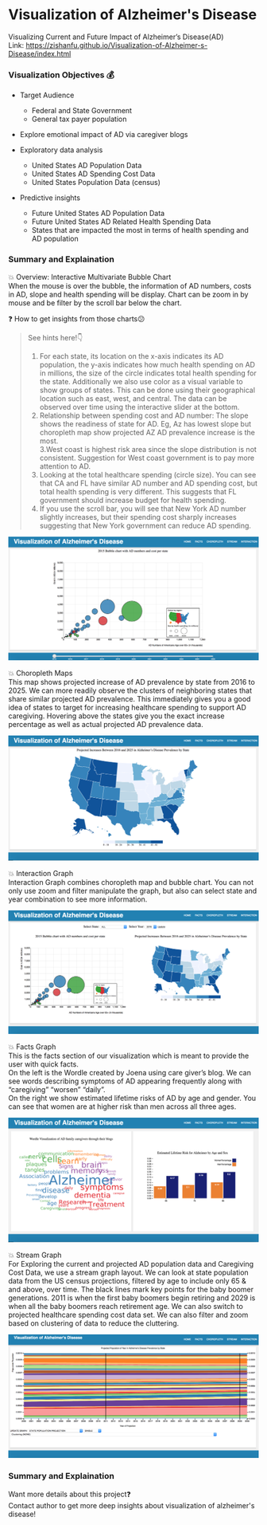 # Visualization of Alzheimer's Disease
Visualizing Current and Future Impact of Alzheimer’s Disease(AD)  
Link: https://zishanfu.github.io/Visualization-of-Alzheimer-s-Disease/index.html  

### Visualization Objectives :moneybag:
* Target Audience
    * Federal and State Government
    * General tax payer population
    
* Explore emotional impact of AD via caregiver blogs

* Exploratory data analysis
    * United States AD Population Data
    * United States AD Spending Cost Data
    * United States Population Data (census)
    
* Predictive insights
    * Future United States AD Population Data
    * Future United States AD Related Health Spending Data
    * States that are impacted the most in terms of health spending and AD population

### Summary and Explaination
:boom: Overview: Interactive Multivariate Bubble Chart  
When the mouse is over the bubble, the information of AD numbers, costs in AD, slope and health spending will be display. Chart can be zoom in by mouse and be filter by the scroll bar below the chart.  

:question: How to get insights from those charts:confused:   
> See hints here!:point_down:
> 1. For each state, its location on the x-axis indicates its AD population, the y-axis indicates how much health spending on AD in millions, the size of the circle indicates total health spending for the state. Additionally we also use color as a visual variable to show groups of states. This can be done using their geographical location such as east, west, and central. The data can be observed over time using the interactive slider at the bottom.  
> 2. Relationship between spending cost and AD number: The slope shows the readiness of state for AD. Eg, Az has lowest slope but choropleth map show projected AZ AD prevalence increase is the most.  
> 3.West coast is highest risk area since the slope distribution is not consistent. Suggestion for West coast government is to pay more attention to AD.  
> 4. Looking at the total healthcare spending (circle size). You can see that CA and FL have similar AD number and AD spending cost, but total health spending is very different. This suggests that FL government should increase budget for health spending.  
> 5. If you use the scroll bar, you will see that New York AD number slightly increases, but their spending cost sharply increases suggesting that New York government can reduce AD spending.  

[![bubble](/pic/bubble.png)](https://zishanfu.github.io/Visualization-of-Alzheimer-s-Disease/index.html)

:boom: Choropleth Maps  
This map shows projected increase of AD prevalence by state from 2016 to 2025. We can more readily observe the clusters of neighboring states that share similar projected AD prevalence. This immediately gives you a good idea of states to target for increasing healthcare spending to support AD caregiving. Hovering above the states give you the exact increase percentage as well as actual projected AD prevalence data. 

[![map](/pic/map.png)](https://zishanfu.github.io/Visualization-of-Alzheimer-s-Disease/choropleth.html)

:boom: Interaction Graph  
Interaction Graph combines choropleth map and bubble chart. You can not only use zoom and filter manipulate the graph, but also can select state and year combination to see more information.

[![map](/pic/interaction.png)](https://zishanfu.github.io/Visualization-of-Alzheimer-s-Disease/interact.html)

:boom: Facts Graph  
This is the facts section of our visualization which is meant to provide the user with quick facts.  
On the left is the Wordle created by Joena using care giver’s blog. We can see words describing symptoms of AD appearing frequently along with “caregiving” “worsen” “daily”.  
On the right we show estimated lifetime risks of AD by age and gender. You can see that women are at higher risk than men across all three ages.  

[![map](/pic/info.png)](https://zishanfu.github.io/Visualization-of-Alzheimer-s-Disease/facts.html)

:boom: Stream Graph  
For Exploring the current and projected AD population data and Caregiving Cost Data, we use a stream graph layout. We can look at state population data from the US census projections, filtered by age to include only 65 & and above, over time. The black lines mark key points for the baby boomer generations. 2011 is when the first baby boomers begin retiring and 2029 is when all the baby boomers reach retirement age. We can also switch to projected healthcare spending cost data set. We can also filter and zoom based on clustering of data to reduce the cluttering.  

[![map](/pic/stream.png)](https://zishanfu.github.io/Visualization-of-Alzheimer-s-Disease/stream.html)

### Summary and Explaination
Want more details about this project:question:  
Contact author to get more deep insights about visualization of alzheimer's disease!
